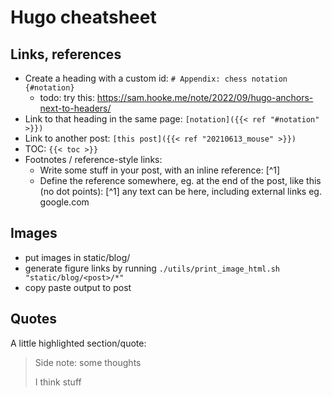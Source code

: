 # Hugo cheatsheet

## Links, references
- Create a heading with a custom id:     `# Appendix: chess notation {#notation}`
    - todo: try this: https://sam.hooke.me/note/2022/09/hugo-anchors-next-to-headers/
- Link to that heading in the same page: `[notation]({{< ref "#notation" >}})`
- Link to another post:                  `[this post]({{< ref "20210613_mouse" >}})`
- TOC:                                   `{{< toc >}}`
- Footnotes / reference-style links:
    - Write some stuff in your post, with an inline reference: [^1]
    - Define the reference somewhere, eg. at the end of the post, like this (no dot points):
    [^1] any text can be here, including external links eg. google.com

## Images
- put images in static/blog/<post>
- generate figure links by running `./utils/print_image_html.sh "static/blog/<post>/*"`
- copy paste output to post

## Quotes
A little highlighted section/quote:

> Side note: some thoughts
>
> I think stuff
